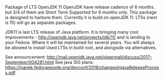Package of LTS OpenJDK 11
OpenJDK have release cadence of 6 months. but 3/4 of them are Short Term Supported for 6 months only. This package is designed to harbore them. Currently it is build on openJDK 11. LTSs (next is 15) will go as separate packages. 

JDK11 is last LTS release of Java platform. It is bringing many cool improvements - http://openjdk.java.net/projects/jdk/11/ and is landing to your Fedora. Where it will be maintained for several years. You will always be allowed to install Used LTSs in build root, and alongside via alternatives. 

See announcement: http://mail.openjdk.java.net/pipermail/discuss/2017-September/004281.html
See java SIG plans: https://jvanek.fedorapeople.org/devconf/2018/changesInjavaReleaseProcess.pdf

